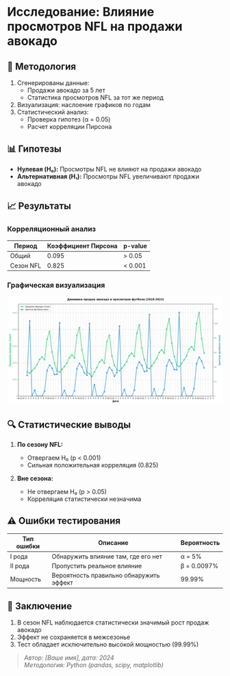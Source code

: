 # Исследование: Влияние просмотров NFL на продажи авокадо

## 📌 Методология
1. Сгенерированы данные:
   - Продажи авокадо за 5 лет
   - Статистика просмотров NFL за тот же период
2. Визуализация: наслоение графиков по годам
3. Статистический анализ:
   - Проверка гипотез (α = 0.05)
   - Расчет корреляции Пирсона

## 📊 Гипотезы
- **Нулевая (H₀):** Просмотры NFL не влияют на продажи авокадо  
- **Альтернативная (H₁):** Просмотры NFL увеличивают продажи авокадо

## 📈 Результаты
### Корреляционный анализ
| Период       | Коэффициент Пирсона | p-value   |
|--------------|---------------------|-----------|
| Общий        | 0.095               | > 0.05    |
| Сезон NFL    | 0.825               | < 0.001   |

### Графическая визуализация
![Наложение графиков продаж и просмотров](correlation_plot.png)

## 🔍 Статистические выводы
1. **По сезону NFL:**
   - Отвергаем H₀ (p < 0.001)
   - Сильная положительная корреляция (0.825)

2. **Вне сезона:**
   - Не отвергаем H₀ (p > 0.05)
   - Корреляция статистически незначима

## ⚠️ Ошибки тестирования
| Тип ошибки | Описание                                                                 | Вероятность |
|------------|--------------------------------------------------------------------------|-------------|
| I рода     | Обнаружить влияние там, где его нет                                     | α = 5%      |
| II рода    | Пропустить реальное влияние                                             | β = 0.0097% |
| Мощность   | Вероятность правильно обнаружить эффект                                  | 99.99%      |

## 📝 Заключение
1. В сезон NFL наблюдается статистически значимый рост продаж авокадо
2. Эффект не сохраняется в межсезонье
3. Тест обладает исключительно высокой мощностью (99.99%)

> *Автор: [Ваше имя], дата: 2024*  
> *Методология: Python (pandas, scipy, matplotlib)*
